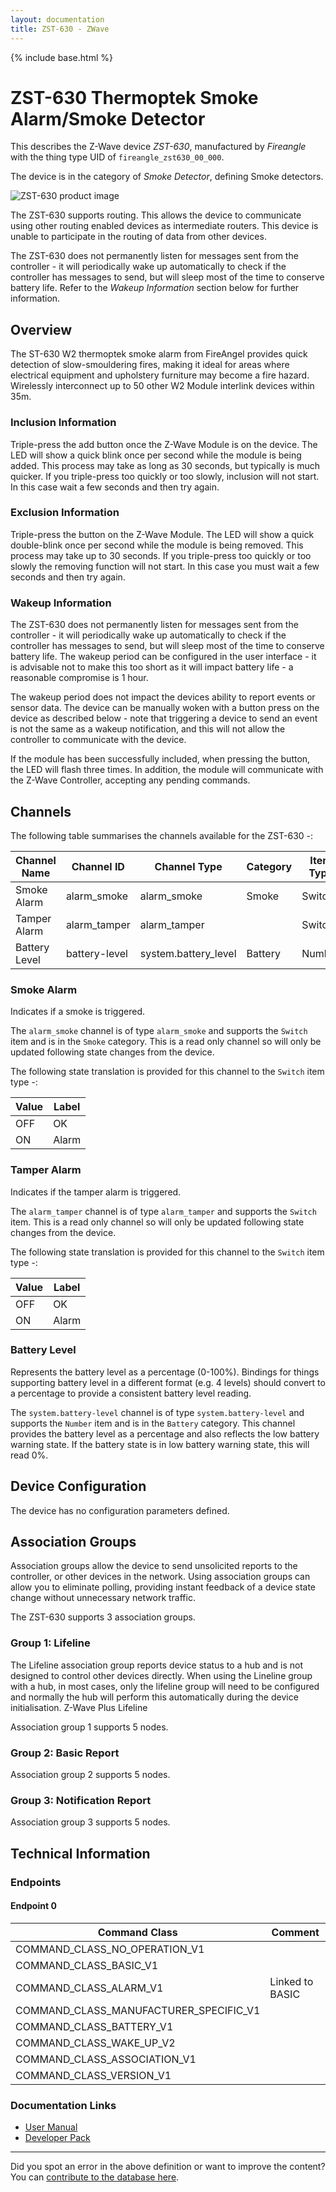 ```yaml
---
layout: documentation
title: ZST-630 - ZWave
---
```


{% include base.html %}

# ZST-630 Thermoptek Smoke Alarm/Smoke Detector
This describes the Z-Wave device *ZST-630*, manufactured by *Fireangle* with the thing type UID of ```fireangle_zst630_00_000```.

The device is in the category of *Smoke Detector*, defining Smoke detectors.

![ZST-630 product image](https://www.cd-jackson.com/zwave_device_uploads/733/733_default.png)


The ZST-630 supports routing. This allows the device to communicate using other routing enabled devices as intermediate routers.  This device is unable to participate in the routing of data from other devices.

The ZST-630 does not permanently listen for messages sent from the controller - it will periodically wake up automatically to check if the controller has messages to send, but will sleep most of the time to conserve battery life. Refer to the *Wakeup Information* section below for further information.

## Overview

The ST-630 W2 thermoptek smoke alarm from FireAngel provides quick detection of slow-smouldering fires, making it ideal for areas where electrical equipment and upholstery furniture may become a fire hazard. Wirelessly interconnect up to 50 other W2 Module interlink devices within 35m.

### Inclusion Information

Triple-press the add button once the Z-Wave Module is on the device. The LED will show a quick blink once per second while the module is being added. This process may take as long as 30 seconds, but typically is much quicker. If you triple-press too quickly or too slowly, inclusion will not start. In this case wait a few seconds and then try again.

### Exclusion Information

Triple-press the button on the Z-Wave Module. The LED will show a quick double-blink once per second while the module is being removed. This process may take up to 30 seconds. If you triple-press too quickly or too slowly the removing function will not start. In this case you must wait a few seconds and then try again.

### Wakeup Information

The ZST-630 does not permanently listen for messages sent from the controller - it will periodically wake up automatically to check if the controller has messages to send, but will sleep most of the time to conserve battery life. The wakeup period can be configured in the user interface - it is advisable not to make this too short as it will impact battery life - a reasonable compromise is 1 hour.

The wakeup period does not impact the devices ability to report events or sensor data. The device can be manually woken with a button press on the device as described below - note that triggering a device to send an event is not the same as a wakeup notification, and this will not allow the controller to communicate with the device.


If the module has been successfully included, when pressing the button, the LED will flash three times. In addition, the module will communicate with the Z-Wave Controller, accepting any pending commands.

## Channels

The following table summarises the channels available for the ZST-630 -:

| Channel Name | Channel ID | Channel Type | Category | Item Type |
|--------------|------------|--------------|----------|-----------|
| Smoke Alarm | alarm_smoke | alarm_smoke | Smoke | Switch | 
| Tamper Alarm | alarm_tamper | alarm_tamper |  | Switch | 
| Battery Level | battery-level | system.battery_level | Battery | Number |

### Smoke Alarm
Indicates if a smoke is triggered.

The ```alarm_smoke``` channel is of type ```alarm_smoke``` and supports the ```Switch``` item and is in the ```Smoke``` category. This is a read only channel so will only be updated following state changes from the device.

The following state translation is provided for this channel to the ```Switch``` item type -:

| Value | Label     |
|-------|-----------|
| OFF | OK |
| ON | Alarm |

### Tamper Alarm
Indicates if the tamper alarm is triggered.

The ```alarm_tamper``` channel is of type ```alarm_tamper``` and supports the ```Switch``` item. This is a read only channel so will only be updated following state changes from the device.

The following state translation is provided for this channel to the ```Switch``` item type -:

| Value | Label     |
|-------|-----------|
| OFF | OK |
| ON | Alarm |

### Battery Level
Represents the battery level as a percentage (0-100%). Bindings for things supporting battery level in a different format (e.g. 4 levels) should convert to a percentage to provide a consistent battery level reading.

The ```system.battery-level``` channel is of type ```system.battery-level``` and supports the ```Number``` item and is in the ```Battery``` category.
This channel provides the battery level as a percentage and also reflects the low battery warning state. If the battery state is in low battery warning state, this will read 0%.


## Device Configuration

The device has no configuration parameters defined.

## Association Groups

Association groups allow the device to send unsolicited reports to the controller, or other devices in the network. Using association groups can allow you to eliminate polling, providing instant feedback of a device state change without unnecessary network traffic.

The ZST-630 supports 3 association groups.

### Group 1: Lifeline

The Lifeline association group reports device status to a hub and is not designed to control other devices directly. When using the Lineline group with a hub, in most cases, only the lifeline group will need to be configured and normally the hub will perform this automatically during the device initialisation.
Z-Wave Plus Lifeline

Association group 1 supports 5 nodes.

### Group 2: Basic Report


Association group 2 supports 5 nodes.

### Group 3: Notification Report


Association group 3 supports 5 nodes.

## Technical Information

### Endpoints

#### Endpoint 0

| Command Class | Comment |
|---------------|---------|
| COMMAND_CLASS_NO_OPERATION_V1| |
| COMMAND_CLASS_BASIC_V1| |
| COMMAND_CLASS_ALARM_V1| Linked to BASIC|
| COMMAND_CLASS_MANUFACTURER_SPECIFIC_V1| |
| COMMAND_CLASS_BATTERY_V1| |
| COMMAND_CLASS_WAKE_UP_V2| |
| COMMAND_CLASS_ASSOCIATION_V1| |
| COMMAND_CLASS_VERSION_V1| |

### Documentation Links

* [User Manual](https://www.cd-jackson.com/zwave_device_uploads/733/GN4396R3-ZW-Module-MANUAL-EU-WEB-READY.pdf)
* [Developer Pack](https://www.cd-jackson.com/zwave_device_uploads/733/Sprue-Z-Wave-Module-Developer-Pack-2017.pdf)

---

Did you spot an error in the above definition or want to improve the content?
You can [contribute to the database here](http://www.cd-jackson.com/index.php/zwave/zwave-device-database/zwave-device-list/devicesummary/733).
